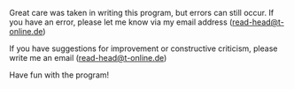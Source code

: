 Great care was taken in writing this program, but errors can still occur. If you have an error, please let me know via my email address (read-head@t-online.de)

If you have suggestions for improvement or constructive criticism, please write me an email (read-head@t-online.de)

Have fun with the program!